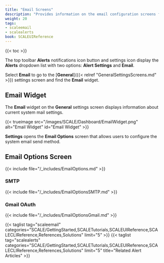 ```yaml
---
title: "Email Screens"
description: "Provides information on the email configuration screens for SMTP and GMail OAuth."
weight: 20
tags:
- scaleemail
- scalealerts
book: SCALEUIReference
---
```


{{< toc >}}

The top toolbar **Alerts** <span class="material-icons">notifications</span> icon button and <span class="material-icons">settings</span> icon display the **Alerts** dropdown list with two options: **Alert Settings** and **Email**.

Select **Email** to go to the [**General**]({{< relref "GeneralSettingsScreens.md" >}}) settings screen and find the **Email** widget.

## Email Widget

The **Email** widget on the **General** settings screen displays information about current system mail settings.

{{< trueimage src="/images/SCALE/Dashboard/EmailWidget.png" alt="Email Widget" id="Email Widget" >}}

**Settings** opens the **Email Options** screen that allows users to configure the system email send method.

## Email Options Screen

{{< include file="/_includes/EmailOptions.md" >}}

### SMTP

{{< include file="/_includes/EmailOptionsSMTP.md" >}}

### Gmail OAuth

{{< include file="/_includes/EmailOptionsGmail.md" >}}

{{< taglist tag="scaleemail" categories="SCALE/GettingStarted,SCALETutorials,SCALEUIReference,SCALECLIReference,References,Solutions" limit="5" >}}
{{< taglist tag="scalealerts" categories="SCALE/GettingStarted,SCALETutorials,SCALEUIReference,SCALECLIReference,References,Solutions" limit="5" title="Related Alert Articles" >}}
